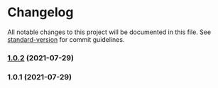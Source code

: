 # Changelog

All notable changes to this project will be documented in this file. See [standard-version](https://github.com/conventional-changelog/standard-version) for commit guidelines.

### [1.0.2](/github.com/powerfulweb/image-gen-hugo/compare/v1.0.1...v1.0.2) (2021-07-29)

### 1.0.1 (2021-07-29)
